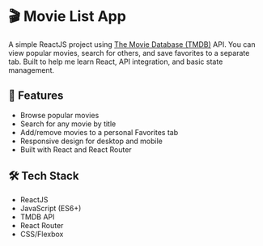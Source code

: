 # 🎬 Movie List App

A simple ReactJS project using [The Movie Database (TMDB)](https://www.themoviedb.org/) API. You can view popular movies, search for others, and save favorites to a separate tab. Built to help me learn React, API integration, and basic state management.

## 🚀 Features

- Browse popular movies
- Search for any movie by title
- Add/remove movies to a personal Favorites tab
- Responsive design for desktop and mobile
- Built with React and React Router

## 🛠️ Tech Stack

- ReactJS
- JavaScript (ES6+)
- TMDB API
- React Router
- CSS/Flexbox
